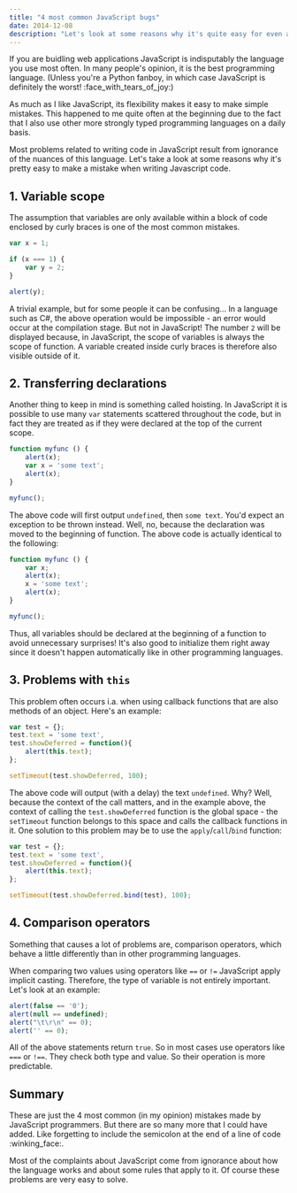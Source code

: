 ```yaml
---
title: "4 most common JavaScript bugs"
date: 2014-12-08
description: "Let's look at some reasons why it's quite easy for even an experienced developer to make mistake when writing JavaScript code."
---
```


If you are buidling web applications JavaScript is indisputably the language you use most often. In many people's opinion, it is the best programming language. (Unless you're a Python fanboy, in which case JavaScript is definitely the worst! :face_with_tears_of_joy:)

As much as I like JavaScript, its flexibility makes it easy to make simple mistakes. This happened to me quite often at the beginning due to the fact that I also use other more strongly typed programming languages on a daily basis.

Most problems related to writing code in JavaScript result from ignorance of the nuances of this language. Let's take a look at some reasons why it's pretty easy to make a mistake when writing Javascript code.

## 1. Variable scope

The assumption that variables are only available within a block of code enclosed by curly braces is one of the most common mistakes.

```JavaScript
var x = 1;

if (x === 1) {
    var y = 2;
}

alert(y);
```

A trivial example, but for some people it can be confusing... In a language such as C#, the above operation would be impossible - an error would occur at the compilation stage. But not in JavaScript! The number `2` will be displayed because, in JavaScript, the scope of variables is always the scope of function. A variable created inside curly braces is therefore also visible outside of it.

## 2. Transferring declarations

Another thing to keep in mind is something called hoisting. In JavaScript it is possible to use many `var` statements scattered throughout the code, but in fact they are treated as if they were declared at the top of the current scope.

```JavaScript
function myfunc () {
    alert(x);
    var x = 'some text';
    alert(x);
}

myfunc();
```

The above code will first output `undefined`, then `some text`. You'd expect an exception to be thrown instead. Well, no, because the declaration was moved to the beginning of function. The above code is actually identical to the following:

```JavaScript
function myfunc () {
    var x;
    alert(x);
    x = 'some text';
    alert(x);
}

myfunc();
```
Thus, all variables should be declared at the beginning of a function to avoid unnecessary surprises! It's also good to initialize them right away since it doesn't happen automatically like in other programming languages. 

## 3. Problems with `this`

This problem often occurs i.a. when using callback functions that are also methods of an object. Here's an example:

```JavaScript
var test = {};
test.text = 'some text',
test.showDeferred = function(){
    alert(this.text);
};

setTimeout(test.showDeferred, 100);
```

The above code will output (with a delay) the text `undefined`. Why? Well, because the context of the call matters, and in the example above, the context of calling the `test.showDeferred` function is the global space - the `setTimeout` function belongs to this space and calls the callback functions in it. One solution to this problem may be to use the `apply`/`call`/`bind` function:

```JavaScript
var test = {};
test.text = 'some text',
test.showDeferred = function(){
    alert(this.text);
};

setTimeout(test.showDeferred.bind(test), 100);
```

## 4. Comparison operators

Something that causes a lot of problems are, comparison operators, which behave a little differently than in other programming languages.

When comparing two values using operators like `==` or `!=` JavaScript apply implicit casting. Therefore, the type of variable is not entirely important. Let's look at an example:

```JavaScript
alert(false == '0');
alert(null == undefined);
alert("\t\r\n" == 0);
alert('' == 0);
```

All of the above statements return `true`. So in most cases use operators like `===` or `!==`. They check both type and value. So their operation is more predictable.

## Summary

These are just the 4 most common (in my opinion) mistakes made by JavaScript programmers. But there are so many more that I could have added. Like forgetting to include the semicolon at the end of a line of code :winking_face:.

Most of the complaints about JavaScript come from ignorance about how the language works and about some rules that apply to it. Of course these problems are very easy to solve.

